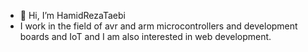 - 👋 Hi, I’m HamidRezaTaebi
- I work in the field of avr and arm microcontrollers and development boards and IoT and I am also interested in web development.
